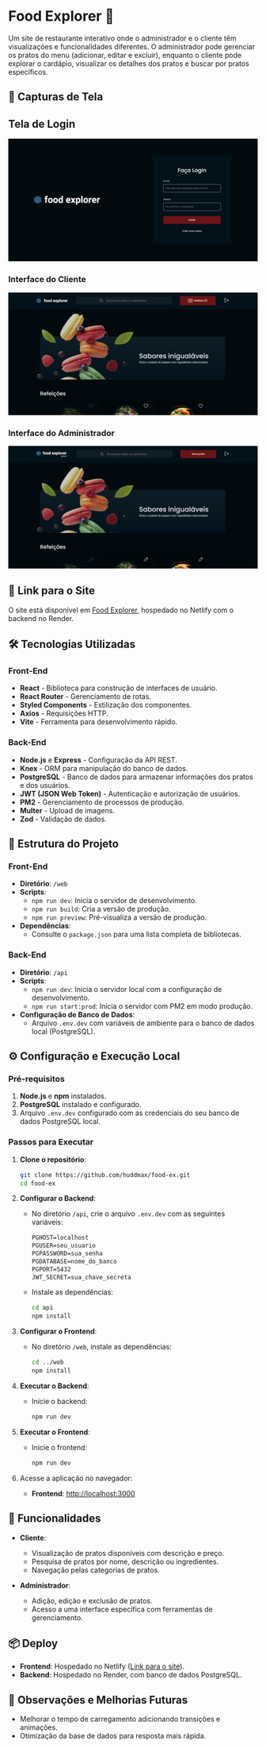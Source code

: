 # Food Explorer 🍲

Um site de restaurante interativo onde o administrador e o cliente têm visualizações e funcionalidades diferentes. O administrador pode gerenciar os pratos do menu (adicionar, editar e excluir), enquanto o cliente pode explorar o cardápio, visualizar os detalhes dos pratos e buscar por pratos específicos.

## 📸 Capturas de Tela

## Tela de Login
![Tela de Login](./web/src/assets/printsForReadme/login.png)

### Interface do Cliente
![Página do Cliente](./web/src/assets/printsForReadme/inicio.png)

### Interface do Administrador
![Página do Administrador](./web/src/assets/printsForReadme/inicioAdmin.png)


## 🚀 Link para o Site

O site está disponível em [Food Explorer](https://celebrated-otter-1909ab.netlify.app/), hospedado no Netlify com o backend no Render.

## 🛠️ Tecnologias Utilizadas

### Front-End
- **React** - Biblioteca para construção de interfaces de usuário.
- **React Router** - Gerenciamento de rotas.
- **Styled Components** - Estilização dos componentes.
- **Axios** - Requisições HTTP.
- **Vite** - Ferramenta para desenvolvimento rápido.

### Back-End
- **Node.js** e **Express** - Configuração da API REST.
- **Knex** - ORM para manipulação do banco de dados.
- **PostgreSQL** - Banco de dados para armazenar informações dos pratos e dos usuários.
- **JWT (JSON Web Token)** - Autenticação e autorização de usuários.
- **PM2** - Gerenciamento de processos de produção.
- **Multer** - Upload de imagens.
- **Zod** - Validação de dados.

## 📁 Estrutura do Projeto

### Front-End
- **Diretório**: `/web`
- **Scripts**:
  - `npm run dev`: Inicia o servidor de desenvolvimento.
  - `npm run build`: Cria a versão de produção.
  - `npm run preview`: Pré-visualiza a versão de produção.
- **Dependências**:
  - Consulte o `package.json` para uma lista completa de bibliotecas.

### Back-End
- **Diretório**: `/api`
- **Scripts**:
  - `npm run dev`: Inicia o servidor local com a configuração de desenvolvimento.
  - `npm run start:prod`: Inicia o servidor com PM2 em modo produção.
- **Configuração de Banco de Dados**:
  - Arquivo `.env.dev` com variáveis de ambiente para o banco de dados local (PostgreSQL).

## ⚙️ Configuração e Execução Local

### Pré-requisitos
1. **Node.js** e **npm** instalados.
2. **PostgreSQL** instalado e configurado.
3. Arquivo `.env.dev` configurado com as credenciais do seu banco de dados PostgreSQL local.

### Passos para Executar

1. **Clone o repositório**:
   ```bash
   git clone https://github.com/huddmax/food-ex.git
   cd food-ex
   ```

2. **Configurar o Backend**:
   - No diretório `/api`, crie o arquivo `.env.dev` com as seguintes variáveis:
     ```plaintext
     PGHOST=localhost
     PGUSER=seu_usuario
     PGPASSWORD=sua_senha
     PGDATABASE=nome_do_banco
     PGPORT=5432
     JWT_SECRET=sua_chave_secreta
     ```
   - Instale as dependências:
     ```bash
     cd api
     npm install
     ```

3. **Configurar o Frontend**:
   - No diretório `/web`, instale as dependências:
     ```bash
     cd ../web
     npm install
     ```

4. **Executar o Backend**:
   - Inicie o backend:
     ```bash
     npm run dev
     ```

5. **Executar o Frontend**:
   - Inicie o frontend:
     ```bash
     npm run dev
     ```

6. Acesse a aplicação no navegador:
   - **Frontend**: [http://localhost:3000](http://localhost:3000)

## 🔄 Funcionalidades

- **Cliente**:
  - Visualização de pratos disponíveis com descrição e preço.
  - Pesquisa de pratos por nome, descrição ou ingredientes.
  - Navegação pelas categorias de pratos.

- **Administrador**:
  - Adição, edição e exclusão de pratos.
  - Acesso a uma interface específica com ferramentas de gerenciamento.

## 📦 Deploy

- **Frontend**: Hospedado no Netlify ([Link para o site](https://celebrated-otter-1909ab.netlify.app/)).
- **Backend**: Hospedado no Render, com banco de dados PostgreSQL.

## 🚧 Observações e Melhorias Futuras

- Melhorar o tempo de carregamento adicionando transições e animações.
- Otimização da base de dados para resposta mais rápida.